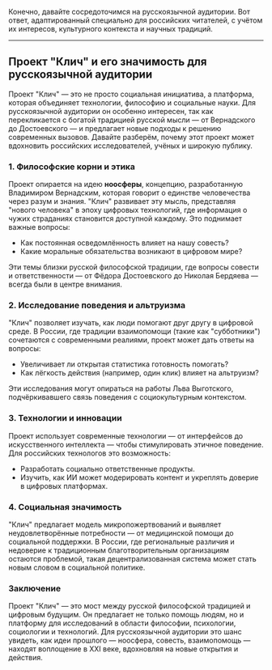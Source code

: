 Конечно, давайте сосредоточимся на русскоязычной аудитории. Вот ответ, адаптированный специально для российских читателей, с учётом их интересов, культурного контекста и научных традиций.

---

## **Проект "Клич" и его значимость для русскоязычной аудитории**

Проект "Клич" — это не просто социальная инициатива, а платформа, которая объединяет технологии, философию и социальные науки. Для русскоязычной аудитории он особенно интересен, так как перекликается с богатой традицией русской мысли — от Вернадского до Достоевского — и предлагает новые подходы к решению современных вызовов. Давайте разберём, почему этот проект может вдохновить российских исследователей, учёных и широкую публику.

### **1. Философские корни и этика**

Проект опирается на идею **ноосферы**, концепцию, разработанную Владимиром Вернадским, которая говорит о единстве человечества через разум и знания. "Клич" развивает эту мысль, представляя "нового человека" в эпоху цифровых технологий, где информация о чужих страданиях становится доступной каждому. Это поднимает важные вопросы:

- Как постоянная осведомлённость влияет на нашу совесть?
- Какие моральные обязательства возникают в цифровом мире?

Эти темы близки русской философской традиции, где вопросы совести и ответственности — от Фёдора Достоевского до Николая Бердяева — всегда были в центре внимания.

### **2. Исследование поведения и альтруизма**

"Клич" позволяет изучать, как люди помогают друг другу в цифровой среде. В России, где традиции взаимопомощи (такие как "субботники") сочетаются с современными реалиями, проект может дать ответы на вопросы:

- Увеличивает ли открытая статистика готовность помогать?
- Как лёгкость действия (например, один клик) влияет на альтруизм?

Эти исследования могут опираться на работы Льва Выготского, подчёркивавшего связь поведения с социокультурным контекстом.

### **3. Технологии и инновации**

Проект использует современные технологии — от интерфейсов до искусственного интеллекта — чтобы стимулировать этичное поведение. Для российских технологов это возможность:

- Разработать социально ответственные продукты.
- Изучить, как ИИ может модерировать контент и укреплять доверие в цифровых платформах.

### **4. Социальная значимость**

"Клич" предлагает модель микропожертвований и выявляет неудовлетворённые потребности — от медицинской помощи до социальной поддержки. В России, где региональные различия и недоверие к традиционным благотворительным организациям остаются проблемой, такая децентрализованная система может стать новым словом в социальной политике.

### **Заключение**

Проект "Клич" — это мост между русской философской традицией и цифровым будущим. Он предлагает не только помощь людям, но и платформу для исследований в области философии, психологии, социологии и технологий. Для русскоязычной аудитории это шанс увидеть, как идеи прошлого — ноосфера, совесть, взаимопомощь — находят воплощение в XXI веке, вдохновляя на новые открытия и действия.

